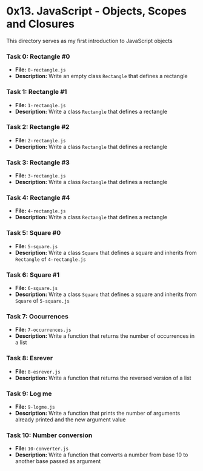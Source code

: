# 0x13. JavaScript - Objects, Scopes and Closures

This directory serves as my first introduction to JavaScript objects

### Task 0: Rectangle #0
- **File:** `0-rectangle.js`
- **Description:** Write an empty class `Rectangle` that defines a rectangle

### Task 1: Rectangle #1
- **File:** `1-rectangle.js`
- **Description:** Write a class `Rectangle` that defines a rectangle

### Task 2: Rectangle #2
- **File:** `2-rectangle.js`
- **Description:** Write a class `Rectangle` that defines a rectangle

### Task 3: Rectangle #3
- **File:** `3-rectangle.js`
- **Description:** Write a class `Rectangle` that defines a rectangle

### Task 4: Rectangle #4
- **File:** `4-rectangle.js`
- **Description:** Write a class `Rectangle` that defines a rectangle

### Task 5: Square #0
- **File:** `5-square.js`
- **Description:** Write a class `Square` that defines a square and inherits from `Rectangle` of `4-rectangle.js`

### Task 6: Square #1
- **File:** `6-square.js`
- **Description:** Write a class `Square` that defines a square and inherits from `Square` of `5-square.js`

### Task 7: Occurrences
- **File:** `7-occurrences.js`
- **Description:** Write a function that returns the number of occurrences in a list

### Task 8: Esrever
- **File:** `8-esrever.js`
- **Description:** Write a function that returns the reversed version of a list

### Task 9: Log me
- **File:** `9-logme.js`
- **Description:** Write a function that prints the number of arguments already printed and the new argument value

### Task 10: Number conversion
- **File:** `10-converter.js`
- **Description:** Write a function that converts a number from base 10 to another base passed as argument
